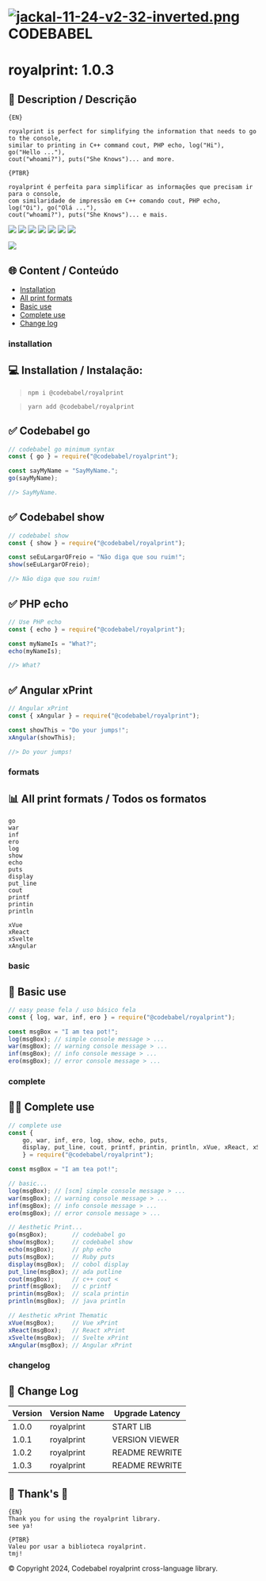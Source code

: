 #  [![jackal-11-24-v2-32-inverted.png](https://i.postimg.cc/wBPhM5Lv/jackal-11-24-v2-32-inverted.png)]()  CODEBABEL

# royalprint: 1.0.3
## 📃 Description / Descrição
~~~
{EN}

royalprint is perfect for simplifying the information that needs to go to the console,
similar to printing in C++ command cout, PHP echo, log("Hi"), go("Hello ..."),
cout("whoami?"), puts("She Knows")... and more.

{PTBR}

royalprint é perfeita para simplificar as informações que precisam ir para o console,
com similaridade de impressão em C++ comando cout, PHP echo, log("Oi"), go("Olá ..."),
cout("whoami?"), puts("She Knows")... e mais.
~~~

![](https://shields.io/badge/JavaScript-F7DF1E?logo=JavaScript&logoColor=000&style=flat-square:)
![](https://img.shields.io/badge/license-MIT-blue)
![](https://img.shields.io/badge/Vue-3-green)
![](https://shields.io/badge/react-black?logo=react&style=for-the-badge:)
![](https://img.shields.io/badge/angular.js-DD0031?logo=angularjs&logoColor=white)
![](https://img.shields.io/badge/-Ember.js-E04E39?style=flat&logo=emberdotjs&logoColor=white)
![](https://img.shields.io/badge/Svelte-4A4A55?style=for-the-badge&logo=svelte)


[![](https://i.postimg.cc/HLxCjz9S/royalprint.png)]()

## 🌐 Content / Conteúdo
* [Installation](#installation)
* [All print formats](#formats)
* [Basic use](#basic)
* [Complete use](#complete)
* [Change log](#changelog)

### installation
## 💻 Installation / Instalação:
> `npm i @codebabel/royalprint`

> `yarn add @codebabel/royalprint`

## ✅ Codebabel go
~~~js
// codebabel go minimum syntax
const { go } = require("@codebabel/royalprint");

const sayMyName = "SayMyName.";
go(sayMyName);

//> SayMyName.
~~~

## ✅ Codebabel show
~~~js
// codebabel show
const { show } = require("@codebabel/royalprint");

const seEuLargarOFreio = "Não diga que sou ruim!";
show(seEuLargarOFreio);

//> Não diga que sou ruim!
~~~

## ✅ PHP echo
~~~js
// Use PHP echo
const { echo } = require("@codebabel/royalprint");

const myNameIs = "What?";
echo(myNameIs);

//> What?
~~~

## ✅ Angular xPrint
~~~js
// Angular xPrint
const { xAngular } = require("@codebabel/royalprint");

const showThis = "Do your jumps!";
xAngular(showThis);

//> Do your jumps!
~~~
### formats
## 📊 All print formats / Todos os formatos
~~~
go
war
inf
ero
log
show
echo
puts
display
put_line
cout
printf
printin
println

xVue
xReact
xSvelte
xAngular
~~~
### basic
## 🔹 Basic use
~~~js
// easy pease fela / uso básico fela
const { log, war, inf, ero } = require("@codebabel/royalprint");

const msgBox = "I am tea pot!";
log(msgBox); // simple console message > ...
war(msgBox); // warning console message > ...
inf(msgBox); // info console message > ...
ero(msgBox); // error console message > ...
~~~
### complete
## 🔹🔹 Complete use
~~~js
// complete use
const {
    go, war, inf, ero, log, show, echo, puts,
    display, put_line, cout, printf, printin, println, xVue, xReact, xSvelte, xAngular
    } = require("@codebabel/royalprint");

const msgBox = "I am tea pot!";

// basic...
log(msgBox); // [scm] simple console message > ...
war(msgBox); // warning console message > ...
inf(msgBox); // info console message > ...
ero(msgBox); // error console message > ...

// Aesthetic Print...
go(msgBox);       // codebabel go
show(msgBox);     // codebabel show
echo(msgBox);     // php echo
puts(msgBox);     // Ruby puts
display(msgBox);  // cobol display
put_line(msgBox); // ada putline
cout(msgBox);     // c++ cout <
printf(msgBox);   // c printf
printin(msgBox);  // scala printin
println(msgBox);  // java println

// Aesthetic xPrint Thematic
xVue(msgBox);     // Vue xPrint
xReact(msgBox);   // React xPrint
xSvelte(msgBox);  // Svelte xPrint
xAngular(msgBox); // Angular xPrint
~~~
### changelog
## 🚨 Change Log
|Version| Version Name | Upgrade Latency |
|-------|--------------|-----------------|
| 1.0.0 |  royalprint  |    START LIB    |
| 1.0.1 |  royalprint  | VERSION VIEWER  |
| 1.0.2 |  royalprint  | README REWRITE  |
| 1.0.3 |  royalprint  | README REWRITE  |

## 💜 Thank's 🧡
~~~
{EN}
Thank you for using the royalprint library.
see ya!

{PTBR}
Valeu por usar a biblioteca royalprint.
tmj!
~~~
© Copyright 2024, Codebabel royalprint cross-language library.